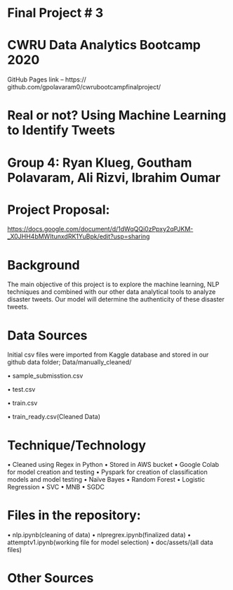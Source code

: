 # Final Project # 3

# CWRU Data Analytics Bootcamp 2020
GitHub Pages link – https:// github.com/gpolavaram0/cwrubootcampfinalproject/

# Real or not? Using Machine Learning to Identify Tweets

# Group 4: Ryan Klueg, Goutham Polavaram, Ali Rizvi, Ibrahim Oumar 

# Project Proposal: 
https://docs.google.com/document/d/1dWqQQi0zPpxy2qPJKM-_X0JHH4bMWItunxdRK1YuBpk/edit?usp=sharing

# Background
The main objective of this project is to explore the machine learning, NLP techniques and combined with our other data analytical tools to analyze disaster tweets. Our model will determine the authenticity of these disaster tweets.

# Data Sources
Initial csv files were imported from Kaggle database and stored in our github data folder; Data/manually_cleaned/

•	sample_submisstion.csv

•	test.csv

•	train.csv

•	train_ready.csv(Cleaned Data)

# Technique/Technology

•	Cleaned using Regex in Python
•	Stored in AWS bucket
•	Google Colab for model creation and testing
•	Pyspark for creation of classification models and model testing
•	Naïve Bayes
•	Random Forest
•	Logistic Regression
•	SVC
•	MNB
•	SGDC

# Files in the repository:
•	nlp.ipynb(cleaning of data)
•	nlpregrex.ipynb(finalized data)
•	attemptv1.ipynb(working file for model selection)
•	doc/assets/(all data files)

# Other Sources

